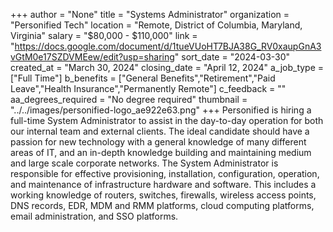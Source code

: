 +++
author = "None"
title = "Systems Administrator"
organization = "Personified Tech"
location = "Remote, District of Columbia, Maryland, Virginia"
salary = "$80,000 - $110,000"
link = "https://docs.google.com/document/d/1tueVUoHT7BJA38G_RV0xaupGnA3vGtM0e17SZDVMEew/edit?usp=sharing"
sort_date = "2024-03-30"
created_at = "March 30, 2024"
closing_date = "April 12, 2024"
a_job_type = ["Full Time"]
b_benefits = ["General Benefits","Retirement","Paid Leave","Health Insurance","Permanently Remote"]
c_feedback = ""
aa_degrees_required = "No degree required"
thumbnail = "../../images/personified-logo_ae922e63.png"
+++
Personified is hiring a full-time System Administrator to assist in the day-to-day operation for both our internal team and external clients. The ideal candidate should have a passion for new technology with a general knowledge of many different areas of IT, and an in-depth knowledge building and maintaining medium and large scale corporate networks. The System Administrator is responsible for effective provisioning, installation, configuration, operation, and maintenance of infrastructure hardware and software. This includes a working knowledge of routers, switches, firewalls, wireless access points, DNS records, EDR, MDM and RMM platforms, cloud computing platforms, email administration, and SSO platforms.